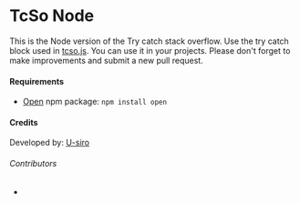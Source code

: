 # TcSo Node
This is the Node version of the Try catch stack overflow. Use the try catch block used in [tcso.js](tcso.js). You can use it in your projects. Please don't forget to make  improvements and submit a new pull request.

#### Requirements
* [Open](https://www.npmjs.com/package/open) npm package: `npm install open`

#### Credits
Developed by: [U-siro](https://github.com/U-siro)

###### Contributors
* <!--{contributors-if-any}-->
